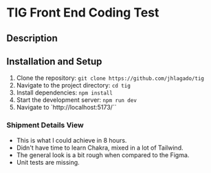 # TIG Front End Coding Test

## Description

## Installation and Setup

1. Clone the repository: `git clone https://github.com/jhlagado/tig`
2. Navigate to the project directory: `cd tig`
3. Install dependencies: `npm install`
4. Start the development server: `npm run dev`
5. Navigate to `http://localhost:5173/``

### Shipment Details View

- This is what I could achieve in 8 hours.
- Didn't have time to learn Chakra, mixed in a lot of Tailwind.
- The general look is a bit rough when compared to the Figma.
- Unit tests are missing.
